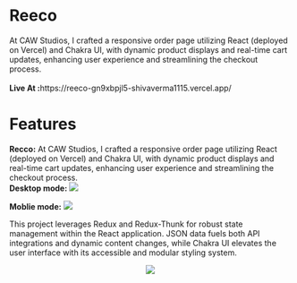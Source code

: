 <h1>Reeco</h1> At CAW Studios, I crafted a responsive order page utilizing React (deployed on Vercel) and Chakra UI, with dynamic product displays and real-time cart updates, enhancing user experience and streamlining the checkout process.
<br/>
<br/>
<b>Live At :</b>https://reeco-gn9xbpjl5-shivaverma1115.vercel.app/

# Features 

**Recco:** At CAW Studios, I crafted a responsive order page utilizing React (deployed on Vercel) and Chakra UI, with dynamic product displays and real-time cart updates, enhancing user experience and streamlining the checkout process.
<br/>
**Desktop mode:** 
<img src="https://res.cloudinary.com/dbbuqesjg/image/upload/v1703159307/Reeco%20Image/Screenshot_13_buk7dm.png" />


**Moblie mode:** 
<img src="https://res.cloudinary.com/dbbuqesjg/image/upload/v1702625941/Reeco%20Image/Screenshot_12_a1owzc.png" />

This project leverages Redux and Redux-Thunk for robust state management within the React application. JSON data fuels both API integrations and dynamic content changes, while Chakra UI elevates the user interface with its accessible and modular styling system.

<p align="center">
  <a href="https://skillicons.dev">
    <img src="https://skillicons.dev/icons?i=react,js,contextapi,mongodb,node,express,chakraui,css,git" />
  </a>
</p>

